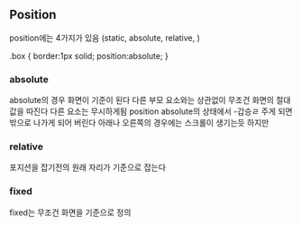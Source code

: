 ## Position
position에는 4가지가 있음 (static, absolute, relative, )


.box {
    border:1px solid;
    position:absolute;
}

### absolute
absolute의 경우 화면이 기준이 된다 다른 부모 요소와는 상관없이 무조건 화면의 절대값을 따진다
다른 요소는 무시하게됨
position absolute의 상태에서 -갑승ㄹ 주게 되면 밖으로 나가게 되어 버린다 아래나 오른쪽의 경우에는 스크롤이 생기는듯 하지만

### relative
포지션을 잡기전의 원래 자리가 기준으로 잡는다

### fixed
fixed는 무조건 화면을 기준으로 정의